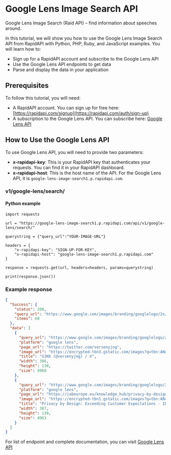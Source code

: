 # Google Lens Image Search API

Google Lens Image Search (Raid API)  –  find information about speeches around.

In this tutorial, we will show you how to use the Google Lens Image Search API from RapidAPI with Python, PHP, Ruby, and JavaScript examples. You will learn how to:

- Sign up for a RapidAPI account and subscribe to the Google Lens API
- Use the Google Lens API endpoints to get data
- Parse and display the data in your application

## Prerequisites

To follow this tutorial, you will need:

- A RapidAPI account. You can sign up for free here: [https://rapidapi.com/signup](https://rapidapi.com/auth/sign-up)
- A subscription to the Google Lens API. You can subscribe here: [Google Lens API](https://rapidapi.com/krmts-krmts-default/api/google-lens-image-search1)

## How to Use the Google Lens API

To use Google Lens API, you will need to provide two parameters:

- **x-rapidapi-key**: This is your RapidAPI key that authenticates your requests. You can find it in your RapidAPI dashboard.
- **x-rapidapi-host**: This is the host name of the API. For the Google Lens API, it is `google-lens-image-search1.p.rapidapi.com`.

### v1/google-lens/search/ 
#### Python example
```
import requests

url = "https://google-lens-image-search1.p.rapidapi.com/api/v1/google-lens/search/"

querystring = {"query_url":"YOUR-IMAGE-URL"}

headers = {
	"x-rapidapi-key": "SIGN-UP-FOR-KEY",
	"x-rapidapi-host": "google-lens-image-search1.p.rapidapi.com"
}

response = requests.get(url, headers=headers, params=querystring)

print(response.json())
```
### Example response
```json
{
  "Success": {
    "status": 200,
    "query_url": "https://www.google.com/images/branding/googlelogo/2x/googlelogo_color_272x92dp.png",
    "items": 60
  },
  "data": [
    {
      "query_url": "https://www.google.com/images/branding/googlelogo/2x/googlelogo_color_272x92dp.png",
      "platform": "google lens",
      "page_url": "https://twitter.com/versenyjog",
      "image_url": "https://encrypted-tbn3.gstatic.com/images?q=tbn:ANd9GcQSBQa7xylxurvAugL6wdxwGsVSAokD7b8PIh-SxmdbeQY6CDGk",
      "title": "VJKK (@versenyjog) / X",
      "width": 386,
      "height": 130,
      "size": 4968
    },
    {
      "query_url": "https://www.google.com/images/branding/googlelogo/2x/googlelogo_color_272x92dp.png",
      "platform": "google lens",
      "page_url": "https://iabeurope.eu/knowledge_hub/privacy-by-design-exceeding-consumer-expectations-ipsos-and-google/",
      "image_url": "https://encrypted-tbn1.gstatic.com/images?q=tbn:ANd9GcTsniZgPnyWQsjjCtKnR9iZrug7UAWXuiDzmyYc-ReRl_YuPkjJ",
      "title": "Privacy by Design: Exceeding Customer Expectations - IPSOS and Google - IAB Europe",
      "width": 387,
      "height": 130,
      "size": 4963
    }
  ]
}
```

For list of endpoint and complete documentation, you can visit [Google Lens API](https://rapidapi.com/krmts-krmts-default/api/google-lens-image-search1)
